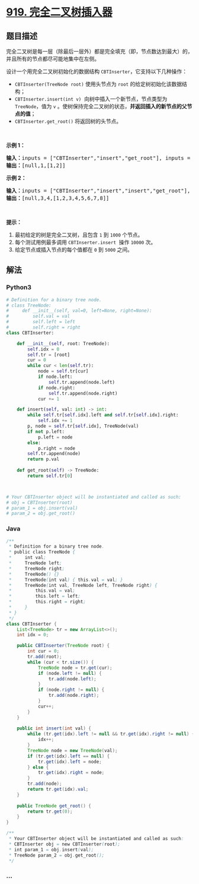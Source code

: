 # [919. 完全二叉树插入器](https://leetcode-cn.com/problems/complete-binary-tree-inserter)



## 题目描述

<!-- 这里写题目描述 -->

<p>完全二叉树是每一层（除最后一层外）都是完全填充（即，节点数达到最大）的，并且所有的节点都尽可能地集中在左侧。</p>

<p>设计一个用完全二叉树初始化的数据结构&nbsp;<code>CBTInserter</code>，它支持以下几种操作：</p>

<ul>
	<li><code>CBTInserter(TreeNode root)</code>&nbsp;使用头节点为&nbsp;<code>root</code>&nbsp;的给定树初始化该数据结构；</li>
	<li><code>CBTInserter.insert(int v)</code>&nbsp; 向树中插入一个新节点，节点类型为 <code>TreeNode</code>，值为 <code>v</code> 。使树保持完全二叉树的状态，<strong>并返回插入的新节点的父节点的值</strong>；</li>
	<li><code>CBTInserter.get_root()</code> 将返回树的头节点。</li>
</ul>

<p>&nbsp;</p>

<ol>
</ol>

<p><strong>示例 1：</strong></p>

<pre><strong>输入：</strong>inputs = [&quot;CBTInserter&quot;,&quot;insert&quot;,&quot;get_root&quot;], inputs = [[[1]],[2],[]]
<strong>输出：</strong>[null,1,[1,2]]
</pre>

<p><strong>示例 2：</strong></p>

<pre><strong>输入：</strong>inputs = [&quot;CBTInserter&quot;,&quot;insert&quot;,&quot;insert&quot;,&quot;get_root&quot;], inputs = [[[1,2,3,4,5,6]],[7],[8],[]]
<strong>输出：</strong>[null,3,4,[1,2,3,4,5,6,7,8]]
</pre>

<p>&nbsp;</p>

<p><strong>提示：</strong></p>

<ol>
	<li>最初给定的树是完全二叉树，且包含&nbsp;<code>1</code>&nbsp;到&nbsp;<code>1000</code>&nbsp;个节点。</li>
	<li>每个测试用例最多调用&nbsp;<code>CBTInserter.insert</code>&nbsp; 操作&nbsp;<code>10000</code>&nbsp;次。</li>
	<li>给定节点或插入节点的每个值都在&nbsp;<code>0</code>&nbsp;到&nbsp;<code>5000</code>&nbsp;之间。</li>
</ol>


## 解法

<!-- 这里可写通用的实现逻辑 -->

<!-- tabs:start -->

### **Python3**

<!-- 这里可写当前语言的特殊实现逻辑 -->

```python
# Definition for a binary tree node.
# class TreeNode:
#     def __init__(self, val=0, left=None, right=None):
#         self.val = val
#         self.left = left
#         self.right = right
class CBTInserter:

    def __init__(self, root: TreeNode):
        self.idx = 0
        self.tr = [root]
        cur = 0
        while cur < len(self.tr):
            node = self.tr[cur] 
            if node.left:
                self.tr.append(node.left)
            if node.right:
                self.tr.append(node.right)
            cur += 1

    def insert(self, val: int) -> int:
        while self.tr[self.idx].left and self.tr[self.idx].right:
            self.idx += 1
        p, node = self.tr[self.idx], TreeNode(val)
        if not p.left:
            p.left = node
        else:
            p.right = node
        self.tr.append(node)
        return p.val
    
    def get_root(self) -> TreeNode:
        return self.tr[0]



# Your CBTInserter object will be instantiated and called as such:
# obj = CBTInserter(root)
# param_1 = obj.insert(val)
# param_2 = obj.get_root()
```

### **Java**

<!-- 这里可写当前语言的特殊实现逻辑 -->

```java
/**
 * Definition for a binary tree node.
 * public class TreeNode {
 *     int val;
 *     TreeNode left;
 *     TreeNode right;
 *     TreeNode() {}
 *     TreeNode(int val) { this.val = val; }
 *     TreeNode(int val, TreeNode left, TreeNode right) {
 *         this.val = val;
 *         this.left = left;
 *         this.right = right;
 *     }
 * }
 */
class CBTInserter {
    List<TreeNode> tr = new ArrayList<>();
    int idx = 0;

    public CBTInserter(TreeNode root) {
        int cur = 0;
        tr.add(root);
        while (cur < tr.size()) {
            TreeNode node = tr.get(cur);
            if (node.left != null) {
                tr.add(node.left);
            }
            if (node.right != null) {
                tr.add(node.right);
            }
            cur++;
        }
    }
    
    public int insert(int val) {
        while (tr.get(idx).left != null && tr.get(idx).right != null) {
            idx++;
        }
        TreeNode node = new TreeNode(val);
        if (tr.get(idx).left == null) {
            tr.get(idx).left = node;
        } else {
            tr.get(idx).right = node;
        }
        tr.add(node);
        return tr.get(idx).val;
    }
    
    public TreeNode get_root() {
        return tr.get(0);
    }
}

/**
 * Your CBTInserter object will be instantiated and called as such:
 * CBTInserter obj = new CBTInserter(root);
 * int param_1 = obj.insert(val);
 * TreeNode param_2 = obj.get_root();
 */
```

### **...**

```

```

<!-- tabs:end -->
